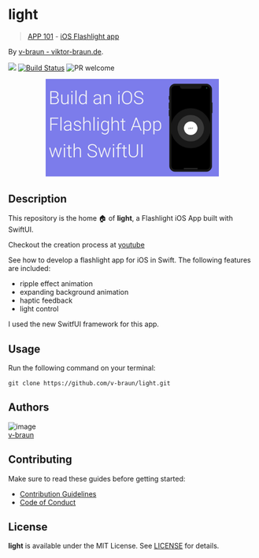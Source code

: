 # light
> [APP 101](https://www.youtube.com/channel/UCyW1ENYIJ-66UtBNLyP7fIQ) - [iOS Flashlight app](https://youtu.be/Xfebl6AT3hE)

By [v-braun - viktor-braun.de](https://viktor-braun.de).

[![](https://img.shields.io/github/license/v-braun/light.svg?style=flat-square)](https://github.com/v-braun/light/blob/master/LICENSE)
[![Build Status](https://img.shields.io/travis/v-braun/light.svg?style=flat-square)](https://travis-ci.org/v-braun/light)
![PR welcome](https://img.shields.io/badge/PR-welcome-green.svg?style=flat-square)

<p align="center">
<a href="https://youtu.be/Xfebl6AT3hE">
<img width="70%" src="https://raw.githubusercontent.com/v-braun/light/master/.github/vid-banner.png" />
</a>
</p>


## Description
This repository is the home 🏠 of **light**, a Flashlight iOS App built with SwiftUI. 

Checkout the creation process at [youtube](https://youtu.be/Xfebl6AT3hE)

See how to develop a flashlight app for iOS in Swift.
The following features are included:
- ripple effect animation
- expanding background animation
- haptic feedback
- light control

I used the new SwitfUI framework for this app.



## Usage

Run the following command on your terminal:

```
git clone https://github.com/v-braun/light.git
```




## Authors

![image](https://avatars3.githubusercontent.com/u/4738210?v=3&amp;s=50)  
[v-braun](https://github.com/v-braun/)



## Contributing

Make sure to read these guides before getting started:
- [Contribution Guidelines](https://github.com/v-braun/light/blob/master/CONTRIBUTING.md)
- [Code of Conduct](https://github.com/v-braun/light/blob/master/CODE_OF_CONDUCT.md)

## License
**light** is available under the MIT License. See [LICENSE](https://github.com/v-braun/light/blob/master/LICENSE) for details.
